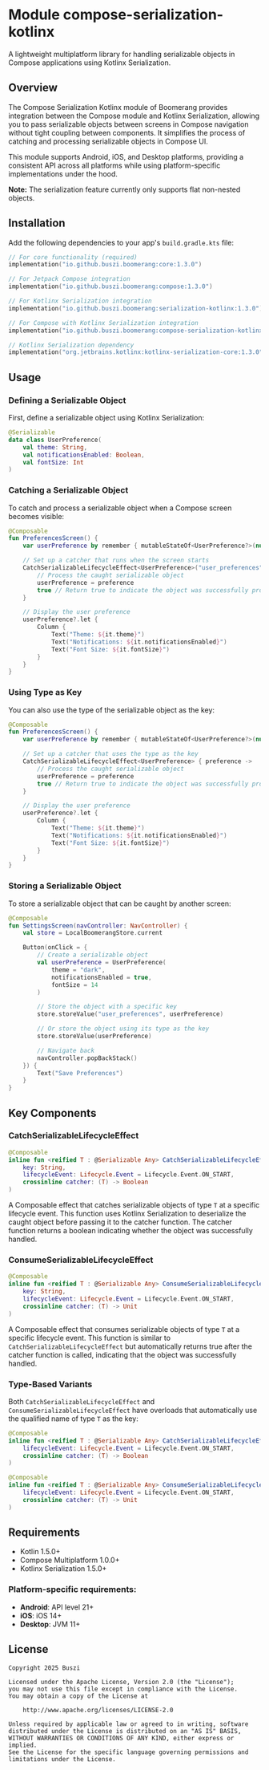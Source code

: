 # Module compose-serialization-kotlinx

A lightweight multiplatform library for handling serializable objects in Compose applications using Kotlinx Serialization.

## Overview

The Compose Serialization Kotlinx module of Boomerang provides integration between the Compose module and Kotlinx Serialization, allowing you to pass serializable objects between screens in Compose navigation without tight coupling between components. It simplifies the process of catching and processing serializable objects in Compose UI.

This module supports Android, iOS, and Desktop platforms, providing a consistent API across all platforms while using platform-specific implementations under the hood.

**Note:** The serialization feature currently only supports flat non-nested objects.

## Installation

Add the following dependencies to your app's `build.gradle.kts` file:

```kotlin
// For core functionality (required)
implementation("io.github.buszi.boomerang:core:1.3.0")

// For Jetpack Compose integration
implementation("io.github.buszi.boomerang:compose:1.3.0")

// For Kotlinx Serialization integration
implementation("io.github.buszi.boomerang:serialization-kotlinx:1.3.0")

// For Compose with Kotlinx Serialization integration
implementation("io.github.buszi.boomerang:compose-serialization-kotlinx:1.3.0")

// Kotlinx Serialization dependency
implementation("org.jetbrains.kotlinx:kotlinx-serialization-core:1.3.0")
```

## Usage

### Defining a Serializable Object

First, define a serializable object using Kotlinx Serialization:

```kotlin
@Serializable
data class UserPreference(
    val theme: String,
    val notificationsEnabled: Boolean,
    val fontSize: Int
)
```

### Catching a Serializable Object

To catch and process a serializable object when a Compose screen becomes visible:

```kotlin
@Composable
fun PreferencesScreen() {
    var userPreference by remember { mutableStateOf<UserPreference?>(null) }

    // Set up a catcher that runs when the screen starts
    CatchSerializableLifecycleEffect<UserPreference>("user_preferences") { preference ->
        // Process the caught serializable object
        userPreference = preference
        true // Return true to indicate the object was successfully processed
    }

    // Display the user preference
    userPreference?.let {
        Column {
            Text("Theme: ${it.theme}")
            Text("Notifications: ${it.notificationsEnabled}")
            Text("Font Size: ${it.fontSize}")
        }
    }
}
```

### Using Type as Key

You can also use the type of the serializable object as the key:

```kotlin
@Composable
fun PreferencesScreen() {
    var userPreference by remember { mutableStateOf<UserPreference?>(null) }

    // Set up a catcher that uses the type as the key
    CatchSerializableLifecycleEffect<UserPreference> { preference ->
        // Process the caught serializable object
        userPreference = preference
        true // Return true to indicate the object was successfully processed
    }

    // Display the user preference
    userPreference?.let {
        Column {
            Text("Theme: ${it.theme}")
            Text("Notifications: ${it.notificationsEnabled}")
            Text("Font Size: ${it.fontSize}")
        }
    }
}
```

### Storing a Serializable Object

To store a serializable object that can be caught by another screen:

```kotlin
@Composable
fun SettingsScreen(navController: NavController) {
    val store = LocalBoomerangStore.current

    Button(onClick = {
        // Create a serializable object
        val userPreference = UserPreference(
            theme = "dark",
            notificationsEnabled = true,
            fontSize = 14
        )

        // Store the object with a specific key
        store.storeValue("user_preferences", userPreference)

        // Or store the object using its type as the key
        store.storeValue(userPreference)

        // Navigate back
        navController.popBackStack()
    }) {
        Text("Save Preferences")
    }
}
```

## Key Components

### CatchSerializableLifecycleEffect

```kotlin
@Composable
inline fun <reified T : @Serializable Any> CatchSerializableLifecycleEffect(
    key: String,
    lifecycleEvent: Lifecycle.Event = Lifecycle.Event.ON_START,
    crossinline catcher: (T) -> Boolean
)
```

A Composable effect that catches serializable objects of type `T` at a specific lifecycle event. This function uses Kotlinx Serialization to deserialize the caught object before passing it to the catcher function. The catcher function returns a boolean indicating whether the object was successfully handled.

### ConsumeSerializableLifecycleEffect

```kotlin
@Composable
inline fun <reified T : @Serializable Any> ConsumeSerializableLifecycleEffect(
    key: String,
    lifecycleEvent: Lifecycle.Event = Lifecycle.Event.ON_START,
    crossinline catcher: (T) -> Unit
)
```

A Composable effect that consumes serializable objects of type `T` at a specific lifecycle event. This function is similar to `CatchSerializableLifecycleEffect` but automatically returns true after the catcher function is called, indicating that the object was successfully handled.

### Type-Based Variants

Both `CatchSerializableLifecycleEffect` and `ConsumeSerializableLifecycleEffect` have overloads that automatically use the qualified name of type `T` as the key:

```kotlin
@Composable
inline fun <reified T : @Serializable Any> CatchSerializableLifecycleEffect(
    lifecycleEvent: Lifecycle.Event = Lifecycle.Event.ON_START,
    crossinline catcher: (T) -> Boolean
)

@Composable
inline fun <reified T : @Serializable Any> ConsumeSerializableLifecycleEffect(
    lifecycleEvent: Lifecycle.Event = Lifecycle.Event.ON_START,
    crossinline catcher: (T) -> Unit
)
```

## Requirements

- Kotlin 1.5.0+
- Compose Multiplatform 1.0.0+
- Kotlinx Serialization 1.5.0+

### Platform-specific requirements:
- **Android**: API level 21+
- **iOS**: iOS 14+
- **Desktop**: JVM 11+

## License

```
Copyright 2025 Buszi

Licensed under the Apache License, Version 2.0 (the "License");
you may not use this file except in compliance with the License.
You may obtain a copy of the License at

    http://www.apache.org/licenses/LICENSE-2.0

Unless required by applicable law or agreed to in writing, software
distributed under the License is distributed on an "AS IS" BASIS,
WITHOUT WARRANTIES OR CONDITIONS OF ANY KIND, either express or implied.
See the License for the specific language governing permissions and
limitations under the License.
```